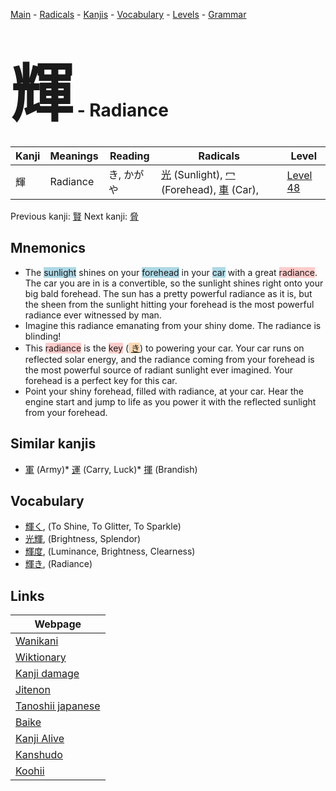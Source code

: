 <style> bigfont {font-size: 100px}</style>
[Main](../README.md) -
[Radicals](../radicals.md) -
[Kanjis](../kanjis.md) -
[Vocabulary](../vocabulary.md) -
[Levels](../levels.md) -
[Grammar](../grammar.md)
# <bigfont> 輝</bigfont> - Radiance 

| Kanji | Meanings | Reading | Radicals | Level |
| --- | --- | --- | --- | --- |
| 輝 | Radiance | き, かがや | [光](../radicals/光.md) (Sunlight), [冖](../radicals/冖.md) (Forehead), [車](../radicals/車.md) (Car),  | [Level 48](../levels/wk_level48.md) |

Previous kanji: [賢](賢.md) Next kanji: [脅](脅.md) 

## Mnemonics
 * The <span style="background-color:#ADD8E6"> sunlight</span> shines on your <span style="background-color:#ADD8E6"> forehead</span> in your <span style="background-color:#ADD8E6"> car</span> with a great <span style="background-color:#ffcccb"> radiance</span>. The car you are in is a convertible, so the sunlight shines right onto your big bald forehead. The sun has a pretty powerful radiance as it is, but the sheen from the sunlight hitting your forehead is the most powerful radiance ever witnessed by man.
* Imagine this radiance emanating from your shiny dome. The radiance is blinding!
* This <span style="background-color:#ffcccb"> radiance</span> is the <span style="background-color:#ffcccb"> key</span> (<span style="background-color:#fed8b1"> [き](https://jisho.org/search/き)</span>) to powering your car. Your car runs on reflected solar energy, and the radiance coming from your forehead is the most powerful source of radiant sunlight ever imagined. Your forehead is a perfect key for this car.
* Point your shiny forehead, filled with radiance, at your car. Hear the engine start and jump to life as you power it with the reflected sunlight from your forehead.


## Similar kanjis
 * [軍](軍.md) (Army)* [運](運.md) (Carry, Luck)* [揮](揮.md) (Brandish)


## Vocabulary
 * [輝く](../vocabulary/輝.md), (To Shine, To Glitter, To Sparkle)
* [光輝](../vocabulary/輝.md), (Brightness, Splendor)
* [輝度](../vocabulary/輝.md), (Luminance, Brightness, Clearness)
* [輝き](../vocabulary/輝.md), (Radiance)



## Links 

| Webpage |
| --- |
| [Wanikani          ](https://www.wanikani.com/kanji/輝) |
| [Wiktionary        ](https://en.wiktionary.org/wiki/輝) |
| [Kanji damage      ](http://www.kanjidamage.com/kanji/search?utf8=✓&q=輝) |
| [Jitenon           ](https://jitenon.com/kanji/輝) |
| [Tanoshii japanese ](https://www.tanoshiijapanese.com/dictionary/kanji.cfm?k=輝) |
| [Baike             ](https://baike.baidu.com/item/輝) |
| [Kanji Alive       ](https://app.kanjialive.com/輝) |
| [Kanshudo          ](https://www.kanshudo.com/searchmn?q=輝) |
| [Koohii            ](https://kanji.koohii.com/study/kanji/輝) |
